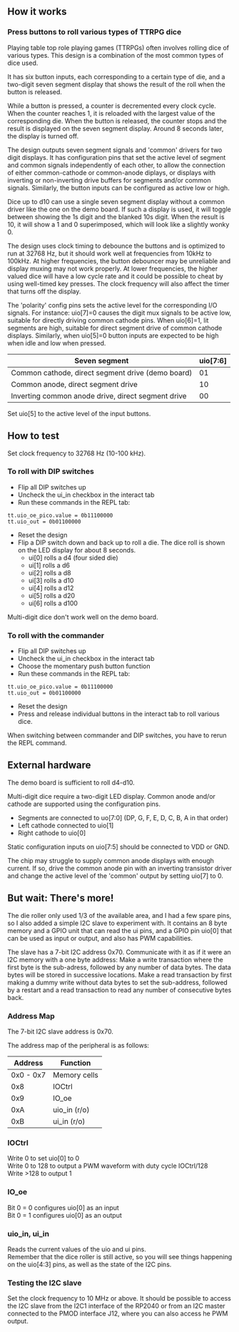 ## How it works

### Press buttons to roll various types of TTRPG dice

Playing table top role playing games (TTRPGs) often involves rolling dice of various types.
This design is a combination of the most common types of dice used.

It has six button inputs, each corresponding to a certain type of die, and a two-digit seven segment display that shows the result of the roll when the button is released.

While a button is pressed, a counter is decremented every clock cycle. When the counter reaches 1, it is reloaded with the largest value of the corresponding die. When the button is released, the counter stops and the result is displayed on the seven segment display. Around 8 seconds later, the display is turned off.

The design outputs seven segment signals and 'common' drivers for two digit displays. It has configuration pins that set the active level of segment and common signals independently of each other, to allow the connection of either common-cathode or common-anode diplays, or displays with inverting or non-inverting drive buffers for segments and/or common signals. Similarly, the button inputs can be configured as active low or high.

Dice up to d10 can use a single seven segment display without a common driver like the one on the demo board. If such a display is used, it will toggle between showing the 1s digit and the blanked 10s digit. When the result is 10, it will show a 1 and 0 superimposed, which will look like a slightly wonky 0.

The design uses clock timing to debounce the buttons and is optimized to run at 32768 Hz, but it should work well at frequencies from 10kHz to 100kHz. At higher frequencies, the button debouncer may be unreliable and display muxing may not work properly. At lower frequencies, the higher valued dice will have a low cycle rate and it could be possible to cheat by using well-timed key presses. The clock frequency will also affect the timer that turns off the display.

The 'polarity' config pins sets the active level for the corresponding I/O signals. For instance: uio[7]=0 causes the digit mux signals to be active low, suitable for directly driving common cathode pins. When uio[6]=1, lit segments are high, suitable for direct segment drive of common cathode displays. Similarly, when uio[5]=0 button inputs are expected to be high when idle and low when pressed.

| Seven segment                                       | uio[7:6] |
| ----------------------------------------------------| -------- |
| Common cathode, direct segment drive (demo board)   | 01       |
| Common anode, direct segment drive                  | 10       |
| Inverting common anode drive, direct segment drive  | 00       |

Set uio[5] to the active level of the input buttons.

## How to test

Set clock frequency to 32768 Hz (10-100 kHz).

### To roll with DIP switches
* Flip all DIP switches up
* Uncheck the ui_in checkbox in the interact tab
* Run these commands in the REPL tab:
```
tt.uio_oe_pico.value = 0b11100000
tt.uio_out = 0b01100000
```
* Reset the design
* Flip a DIP switch down and back up to roll a die.
The dice roll is shown on the LED display for about 8 seconds.
    - ui[0] rolls a d4 (four sided die)
    - ui[1] rolls a d6
    - ui[2] rolls a d8
    - ui[3] rolls a d10
    - ui[4] rolls a d12
    - ui[5] rolls a d20
    - ui[6] rolls a d100

Multi-digit dice don't work well on the demo board.

### To roll with the commander
* Flip all DIP switches up
* Uncheck the ui_in checkbox in the interact tab
* Choose the momentary push button function
* Run these commands in the REPL tab:
```
tt.uio_oe_pico.value = 0b11100000
tt.uio_out = 0b01100000
```
* Reset the design
* Press and release individual buttons in the interact tab to roll various dice.

When switching between commander and DIP switches, you have to rerun the REPL command.

## External hardware
The demo board is sufficient to roll d4-d10.

Multi-digit dice require a two-digit LED display.
Common anode and/or cathode are supported using the configuration pins.
* Segments are connected to uo[7:0] (DP, G, F, E, D, C, B, A in that order)
* Left cathode connected to uio[1]
* Right cathode to uio[0]

Static configuration inputs on uio[7:5] should be connected to VDD or GND.

The chip may struggle to supply common anode displays with enough current.
If so, drive the common anode pin with an inverting transistor driver and
change the active level of the 'common' output by setting uio[7] to 0.

## But wait: There's more!

The die roller only used 1/3 of the available area, and I had a few spare pins, so I also added a simple I2C slave to experiment with. It contains an 8 byte memory and a GPIO unit that can read the ui pins, and a GPIO pin uio[0] that can be used as input or output, and also has PWM capabilities.

The slave has a 7-bit I2C address 0x70. Communicate with it as if it were an I2C memory with a one byte address: Make a write transaction where the first byte is the sub-adress, followed by any number of data bytes. The data bytes will be stored in successive locations. Make a read transaction by first making a dummy write without data bytes to set the sub-address, followed by a restart and a read transaction to read any number of consecutive bytes back.


### Address Map
The 7-bit I2C slave address is 0x70.  

The address map of the peripheral is as follows:

| Address   | Function     |
| --------- | ------------ |
| 0x0 - 0x7 | Memory cells |
| 0x8       | IOCtrl       |
| 0x9       | IO_oe        |
| 0xA       | uio_in (r/o) |
| 0xB       | ui_in (r/o)  |

### IOCtrl
Write 0 to set uio[0] to 0  
Write 0 to 128 to output a PWM waveform with duty cycle IOCtrl/128  
Write >128 to output 1  

### IO_oe
Bit 0 = 0 configures uio[0] as an input  
Bit 0 = 1 configures uio[0] as an output  

### uio_in, ui_in
Reads the current values of the uio and ui pins.  
Remember that the dice roller is still active, so you will see things happening on the uio[4:3] pins, as well as the state of the I2C pins.

### Testing the I2C slave
Set the clock frequency to 10 MHz or above. It should be possible to access the I2C slave from the I2C1 interface of the RP2040 or from an I2C master connected to the PMOD interface J12, where you can also access he PWM output.
 
